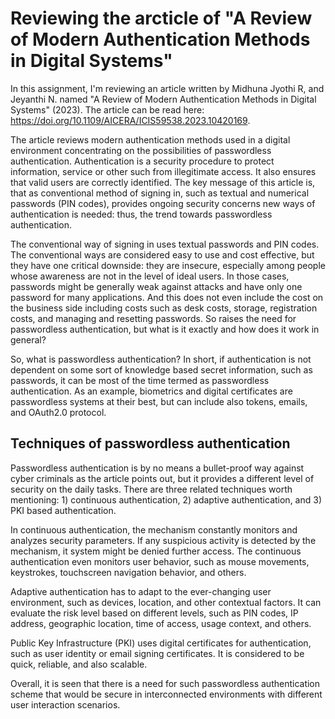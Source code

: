# Reviewing the arcticle of "A Review of Modern Authentication Methods in Digital Systems" 

In this assignment, I'm reviewing an article written by Midhuna Jyothi R, and Jeyanthi N. named "A Review of Modern Authentication Methods in Digital Systems" (2023). The article can be read here: https://doi.org/10.1109/AICERA/ICIS59538.2023.10420169. 

The article reviews modern authentication methods used in a digital environment concentrating on the possibilities of passwordless authentication. Authentication is a security procedure to protect information, service or other such from illegitimate access. It also ensures that valid users are correctly identified. The key message of this article is, that as conventional method of signing in, such as textual and numerical passwords (PIN codes), provides ongoing security concerns new ways of authentication is needed: thus, the trend towards passwordless authentication. 

The conventional way of signing in uses textual passwords and PIN codes. The conventional ways are considered easy to use and cost effective, but they have one critical downside: they are insecure, especially among people whose awareness are not in the level of ideal users. In those cases, passwords might be generally weak against attacks and have only one password for many applications. And this does not even include the cost on the business side including costs such as desk costs, storage, registration costs, and managing and resetting passwords. So raises the need for passwordless authentication, but what is it exactly and how does it work in general? 

So, what is passwordless authentication? In short, if authentication is not dependent on some sort of knowledge based secret information, such as passwords, it can be most of the time termed as passwordless authentication. As an example, biometrics and digital certificates are passwordless systems at their best, but can include also tokens, emails, and OAuth2.0 protocol. 

## Techniques of passwordless authentication

Passwordless authentication is by no means a bullet-proof way against cyber criminals as the article points out, but it provides a different level of security on the daily tasks. There are three related techniques worth mentioning: 1) continuous authentication, 2) adaptive authentication, and 3) PKI based authentication. 

In continuous authentication, the mechanism constantly monitors and analyzes security parameters. If any suspicious activity is detected by the mechanism, it system might be denied further access. The continuous authentication even monitors user behavior, such as mouse movements, keystrokes, touchscreen navigation behavior, and others.  

Adaptive authentication has to adapt to the ever-changing user environment, such as devices, location, and other contextual factors. It can evaluate the risk level based on different levels, such as PIN codes, IP address, geographic location, time of access, usage context, and others. 

Public Key Infrastructure (PKI) uses digital certificates for authentication, such as user identity or email signing certificates. It is considered to be quick, reliable, and also scalable. 

Overall, it is seen that there is a need for such passwordless authentication scheme that would be secure in interconnected environments with different user interaction scenarios. 
